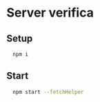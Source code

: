 # Server verifica

## Setup

``` bash
  npm i
```

## Start

``` bash
  npm start --fetchHelper
```
